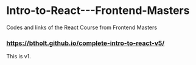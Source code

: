 # Intro-to-React---Frontend-Masters
Codes and links of the React Course from Frontend Masters


### https://btholt.github.io/complete-intro-to-react-v5/

This is v1.
